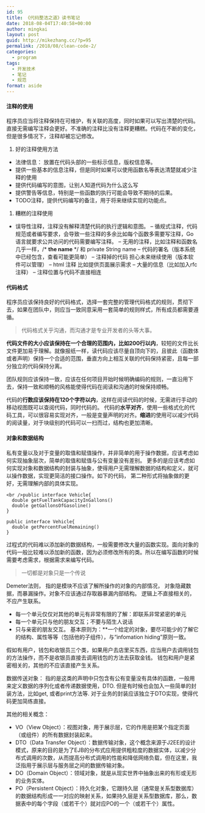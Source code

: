 ```yaml
---
id: 95
title: 《代码整洁之道》读书笔记
date: 2018-08-04T17:40:58+00:00
author: mingkai
layout: post
guid: http://mikezhang.cc/?p=95
permalink: /2018/08/clean-code-2/
categories:
  - program
tags:
  - 开发技术
  - 笔记
  - 规范
format: aside
---
```

#### 注释的使用

程序员应当将注释保持在可维护，有关联的高度，同时如果可以写出清楚的代码。直接无需编写注释会更好。不准确的注释比没有注释更糟糕。代码在不断的变化，但是很多情况下，注释却被忘记修改。

  1. 好的注释使用方法

  * 法律信息： 放置在代码头部的一些标示信息，版权信息等。
  * 提供一些基本的信息注释，但是同时如果可以使用函数名等表达清楚就减少注释的使用
  * 提供代码编写的意图，让别人知道代码为什么这么写
  * 提供警告等信息，特别是一些函数的执行可能会导致不期待的后果。
  * TODO注释，提供代码编写的备注，用于将来继续实现的功能点。

  1. 糟糕的注释使用

  * 误导性注释，注释没有解释清楚代码的执行逻辑和意图。 &#8211; 循规式注释，代码规范或者编写要求，会导致一些注释的多余比如每个函数多需要写注释，Go语言就要求公共访问的代码需要编写注释。 &#8211; 无用的注释，比如注释和函数名几乎一样，/* **the name** */ 和 private String name &#8211; 代码的署名（版本系统中已经包含，查看可能更简单） &#8211; 注释掉的代码 担心未来继续使用（版本软件可以管理） &#8211; html 注释 比如提供页面展示需求 &#8211; 大量的信息（比如加入rfc注释） &#8211; 注释位置与代码不直接相连

#### 代码格式

程序员应该保持良好的代码格式，选择一套完整的管理代码格式的规则，贯彻下去，如果在团队中，则应当一致同意采用一套简单的规则样式，所有成员都需要遵循。

> 代码格式关乎沟通，而沟通才是专业开发者的头等大事。

**代码文件的大小应该保持在一个合理的范围内，比如200行以内**，较短的文件比长文件更加易于理解。就像报纸一样，读代码应该尽量自顶向下的，且彼此（函数体或者声明）保持一个合适的范围，垂直方向上相互关联的代码保持紧密，且每一部分独立的代码保持分离。

团队规则应该保持一致，应该在任何项目开始时候明确编码的规则，一直沿用下去，保持一致和顺畅的风格能使得代码在阅读和沟通的时候保持顺畅。

代码的**行数应该保持在120个字符以内**，这样在阅读代码的时候，无需进行手动的移动视图既可以查阅代码，同时代码的。 代码的**水平对齐**，使用一些格式化的代码工具，可以很容易实现对齐，一般是变量声明的对齐。**缩进**的使用可以减少代码的阅读量，对于块级别的代码可以一扫而过，结构也更加清晰。

#### 对象和数据结构

私有变量以及对于变量的取值和赋值操作，并非简单的用于操作数据，应该考虑如何实现抽象层次，简单的取值和赋值与公有变量没有差别。 更多的是应该考虑如何实现对象和数据结构的封装与抽象，使得用户无需理解数据的结构和定义，就可以操作数据，实现更简洁的接口操作。如下的代码， 第二种形式将抽象做的更好，无需理解内部的具体实现。

    <br />public interface Vehicle{
      double getFuelTankCapacityInGallons()
      double getGallonsOfGasoline()
    }
    
    public interface Vehicle{
      double getPercentFuelRemaining()
    }
    

过程式的代码难以添加新的数据结构，一般需要修改大量的函数实现。面向对象的代码一般比较难以添加新的函数，因为必须修改所有的类。所以在编写函数的时候需要考虑需求，根据需求来编写代码。

> 一切都是对象只是一个传说

Demeter法则， 指的是模块不应该了解所操作的对象的内部情况， 对象隐藏数据，而暴漏操作。对象不应该通过存取器暴漏内部结构。 逻辑上不直接相关的，不应产生联系。

  * 每一个单元仅仅对其他的单元有非常有限的了解：即联系非常紧密的单元
  * 每一个单元只与他的朋友交互；不要与陌生人说话
  * 只与亲密的朋友交互。 基本原则为：**一个给定的对象，要尽可能少的了解它的结构、属性等等（包括他的子组件），与“infomation hiding”原则一致。

假如有用户，钱包和收银员三个类，如果用户去店里买东西，应当用户去调用钱包的方法操作，而不是收银员直接去调用钱包的方法去获取金钱。 钱包和用户是紧密相关的，其他的不应该直接产生关系。

数据传送对象： 指的是这类的声明中只包含有公有变量没有具体的函数，一般用来定义数据的序列化或者传递数据使用，DTO. 但是有时候也会加入一些简单的封装方法，比如get, 或者print方法等. 对于业务的封装应该独立于DTO实现，使得代码更加简练直接。

其他的相关概念：

  * VO（View Object）：视图对象，用于展示层，它的作用是把某个指定页面（或组件）的所有数据封装起来。 
  * DTO（Data Transfer Object）：数据传输对象，这个概念来源于J2EE的设计模式，原来的目的是为了EJB的分布式应用提供粗粒度的数据实体，以减少分布式调用的次数，从而提高分布式调用的性能和降低网络负载，但在这里，我泛指用于展示层与服务层之间的数据传输对象。 
  * DO（Domain Object）：领域对象，就是从现实世界中抽象出来的有形或无形的业务实体。 
  * PO（Persistent Object）：持久化对象，它跟持久层（通常是关系型数据库）的数据结构形成一一对应的映射关系，如果持久层是关系型数据库，那么，数据表中的每个字段（或若干个）就对应PO的一个（或若干个）属性。